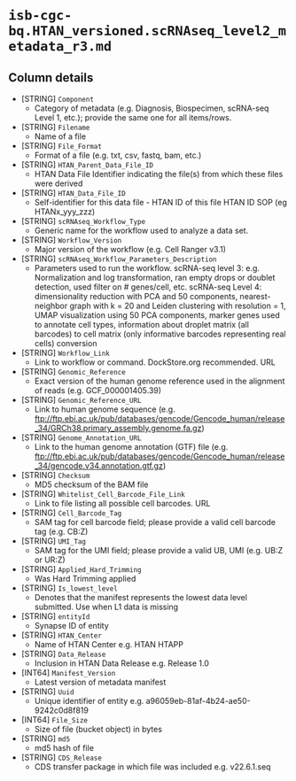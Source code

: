 # `isb-cgc-bq.HTAN_versioned.scRNAseq_level2_metadata_r3.md`

## Column details

* [STRING]    `Component`
  - Category of metadata (e.g. Diagnosis, Biospecimen, scRNA-seq Level 1, etc.); provide the same one for all items/rows.
* [STRING]    `Filename`
  - Name of a file
* [STRING]    `File_Format`
  - Format of a file (e.g. txt, csv, fastq, bam, etc.)
* [STRING]    `HTAN_Parent_Data_File_ID`
  - HTAN Data File Identifier indicating the file(s) from which these files were derived
* [STRING]    `HTAN_Data_File_ID`
  - Self-identifier for this data file - HTAN ID of this file HTAN ID SOP (eg HTANx_yyy_zzz)
* [STRING]    `scRNAseq_Workflow_Type`
  - Generic name for the workflow used to analyze a data set.
* [STRING]    `Workflow_Version`
  - Major version of the workflow (e.g. Cell Ranger v3.1)
* [STRING]    `scRNAseq_Workflow_Parameters_Description`
  - Parameters used to run the workflow. scRNA-seq level 3: e.g. Normalization and log transformation, ran empty drops or doublet detection, used filter on # genes/cell, etc. scRNA-seq Level 4: dimensionality reduction with PCA and 50 components, nearest-neighbor graph with k = 20 and Leiden clustering with resolution = 1, UMAP visualization using 50 PCA components, marker genes used to annotate cell types, information about droplet matrix (all barcodes) to cell matrix (only informative barcodes representing real cells) conversion
* [STRING]    `Workflow_Link`
  - Link to workflow or command. DockStore.org recommended. URL
* [STRING]    `Genomic_Reference`
  - Exact version of the human genome reference used in the alignment of reads (e.g. GCF_000001405.39)
* [STRING]    `Genomic_Reference_URL`
  - Link to human genome sequence (e.g. ftp://ftp.ebi.ac.uk/pub/databases/gencode/Gencode_human/release_34/GRCh38.primary_assembly.genome.fa.gz)
* [STRING]    `Genome_Annotation_URL`
  - Link to the human genome annotation (GTF) file (e.g. ftp://ftp.ebi.ac.uk/pub/databases/gencode/Gencode_human/release_34/gencode.v34.annotation.gtf.gz)
* [STRING]    `Checksum`
  - MD5 checksum of the BAM file
* [STRING]    `Whitelist_Cell_Barcode_File_Link`
  - Link to file listing all possible cell barcodes. URL
* [STRING]    `Cell_Barcode_Tag`
  - SAM tag for cell barcode field; please provide a valid cell barcode tag (e.g. CB:Z)
* [STRING]    `UMI_Tag`
  - SAM tag for the UMI field; please provide a valid UB, UMI (e.g. UB:Z or UR:Z)
* [STRING]    `Applied_Hard_Trimming`
  - Was Hard Trimming applied
* [STRING]    `Is_lowest_level`
  - Denotes that the manifest represents the lowest data level submitted. Use when L1 data is missing
* [STRING]    `entityId`
  - Synapse ID of entity
* [STRING]    `HTAN_Center`
  - Name of HTAN Center e.g. HTAN HTAPP
* [STRING]    `Data_Release`
  - Inclusion in HTAN Data Release e.g. Release 1.0
* [INT64]    `Manifest_Version`
  - Latest version of metadata manifest
* [STRING]    `Uuid`
  - Unique identifier of entity e.g. a96059eb-81af-4b24-ae50-9242c0d8f819
* [INT64]    `File_Size`
  - Size of file (bucket object) in bytes
* [STRING]    `md5`
  - md5 hash of file
* [STRING]    `CDS_Release`
  - CDS transfer package in which file was included e.g. v22.6.1.seq

